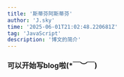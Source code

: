 ```yaml
---
title: '斯蒂芬阿斯蒂芬'
author: 'J.sky'
time: '2025-06-01T21:02:48.220681Z'
tag: 'JavaScript'
description: '博文的简介'
---
```



### 可以开始写blog啦(*￣︶￣)